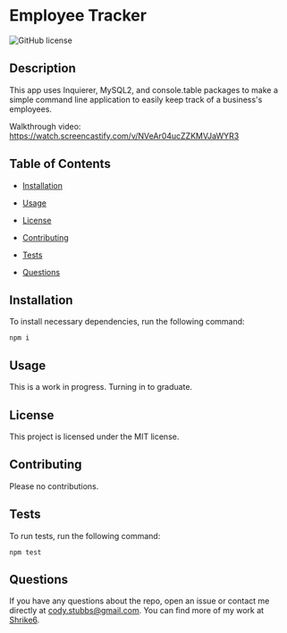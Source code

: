 # Employee Tracker
![GitHub license](https://img.shields.io/badge/license-MIT-blue.svg)

## Description

This app uses Inquierer, MySQL2, and console.table packages to make a simple command line application to easily keep track of a business's employees.

Walkthrough video: https://watch.screencastify.com/v/NVeAr04ucZZKMVJaWYR3

## Table of Contents 

* [Installation](#installation)

* [Usage](#usage)

* [License](#license)

* [Contributing](#contributing)

* [Tests](#tests)

* [Questions](#questions)

## Installation

To install necessary dependencies, run the following command:

```
npm i
```

## Usage

This is a work in progress. Turning in to graduate.

## License

This project is licensed under the MIT license.
  
## Contributing

Please no contributions.

## Tests

To run tests, run the following command:

```
npm test
```

## Questions

If you have any questions about the repo, open an issue or contact me directly at cody.stubbs@gmail.com. You can find more of my work at [Shrike6](https://github.com/Shrike6/).

